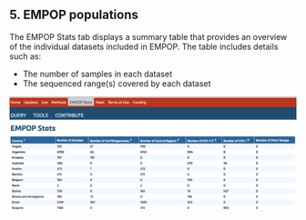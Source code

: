 ## 5. EMPOP populations

The EMPOP Stats tab displays a summary table that provides an overview of the individual datasets included in EMPOP. The table includes details such as:

- The number of samples in each dataset
- The sequenced range(s) covered by each dataset


![](images/V4R14-FigPopulations.png)

